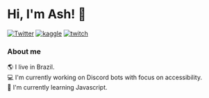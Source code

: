 
# Hi, I'm Ash! 🌈
[![Twitter](https://img.shields.io/badge/Twitter-@onlyashd-blue)](https://www.twitter.com/onlyashd)
[![kaggle](https://img.shields.io/badge/Datasets-Kaggle-9cf)](https://www.kaggle.com/ashtrindade)
[![twitch](https://img.shields.io/badge/Twitch.tv-%2Fash__diaz-blueviolet)](https://www.twitch.tv/ash_diaz)

### About me
🌎 I live in Brazil. <br>
💻 I'm currently working on Discord bots with focus on accessibility. <br>
🧠 I'm currently learning Javascript. <br>
